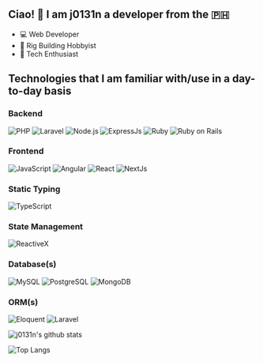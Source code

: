 ## Ciao! 👋 I am j0131n a developer from the 🇵🇭

* :computer: Web Developer
* :hammer: Rig Building Hobbyist
* :robot: Tech Enthusiast

## Technologies that I am familiar with/use in a day-to-day basis

### Backend

![PHP](https://img.shields.io/badge/php-%23777BB4.svg?style=for-the-badge&logo=php&logoColor=white)
![Laravel](https://img.shields.io/badge/laravel-%23FF2D20.svg?style=for-the-badge&logo=laravel&logoColor=white)
![Node.js](https://img.shields.io/badge/Node.js-43853D?style=for-the-badge&logo=node.js&logoColor=white)
![ExpressJs](https://img.shields.io/badge/express-%23eeeeee?style=for-the-badge&logo=express&logoColor=%23010101)
![Ruby](https://img.shields.io/badge/ruby-%23cc342d?style=for-the-badge&logo=ruby&logoColor=white)
![Ruby on Rails](https://img.shields.io/badge/ruby_on_rails-%23d30001?style=for-the-badge&logo=ruby%20on%20rails&logoColor=white)

### Frontend

![JavaScript](https://img.shields.io/badge/javascript-%23323330.svg?style=for-the-badge&logo=javascript&logoColor=%23F7DF1E)
![Angular](https://img.shields.io/badge/angular-%230d47a1?style=for-the-badge&logo=angular&logoColor=%23dd0031)
![React](https://img.shields.io/badge/react-%2320232a.svg?style=for-the-badge&logo=react&logoColor=%2361DAFB)
![NextJs](https://img.shields.io/badge/nextjs-%23eeeeee?style=for-the-badge&logo=next.js&logoColor=%23000000)

### Static Typing

![TypeScript](https://img.shields.io/badge/Typescript-%233178c6.svg?style=for-the-badge&logo=typescript&logoColor=white)

### State Management

![ReactiveX](https://img.shields.io/badge/rxjs/ngrx/redux/zustand-%23333333?style=for-the-badge&logo=reactivex&logoColor=%23d60090)

### Database(s)

![MySQL](https://img.shields.io/badge/MySQL-%233e6e93?style=for-the-badge&logo=mysql&logoColor=white)
![PostgreSQL](https://img.shields.io/badge/PostgreSQL-316192?style=for-the-badge&logo=postgresql&logoColor=white)
![MongoDB](https://img.shields.io/badge/mongodb-%23023430?style=for-the-badge&logo=mongodb&logoColor=%2300ed64)

### ORM(s)

![Eloquent](https://img.shields.io/badge/laravel_Eloquent-%23FF2D20.svg?style=for-the-badge&logo=laravel&logoColor=white)
![Laravel](https://img.shields.io/badge/prisma-%232d3748?style=for-the-badge&logo=prisma&logoColor=%23ffffff)

![j0131n's github stats](https://github-readme-stats.vercel.app/api?username=j0131n&theme=tokyonight&show_icons=true&hide=prs,contribs)

![Top Langs](https://github-readme-stats.vercel.app/api/top-langs/?username=j0131n&layout=compact&theme=tokyonight)
